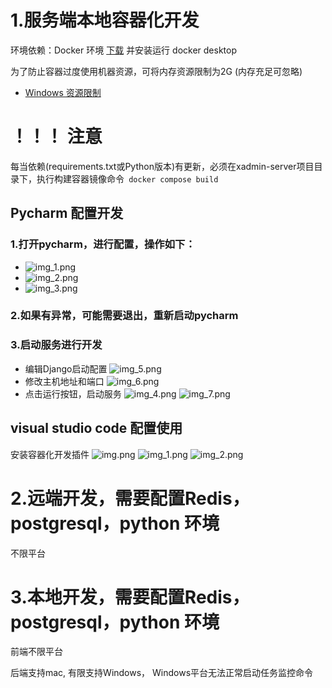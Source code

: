 # 1.服务端本地容器化开发

环境依赖：Docker 环境 [下载](https://www.docker.com) 并安装运行 docker desktop

为了防止容器过度使用机器资源，可将内存资源限制为2G (内存充足可忽略)

- [Windows 资源限制](https://learn.microsoft.com/zh-cn/windows/wsl/wsl-config#configure-global-options-with-wslconfig)

# ！！！ 注意
每当依赖(requirements.txt或Python版本)有更新，必须在xadmin-server项目目录下，执行构建容器镜像命令``` docker compose build```

## Pycharm 配置开发

### 1.打开pycharm，进行配置，操作如下：

- ![img_1.png](img_1.png)
- ![img_2.png](img_2.png)
- ![img_3.png](img_3.png)

### 2.如果有异常，可能需要退出，重新启动pycharm

### 3.启动服务进行开发

- 编辑Django启动配置
  ![img_5.png](img_5.png)
- 修改主机地址和端口
  ![img_6.png](img_6.png)
- 点击运行按钮，启动服务
  ![img_4.png](img_4.png)
  ![img_7.png](img_7.png)

## visual studio code 配置使用

安装容器化开发插件
![img.png](vscode/img.png)
![img_1.png](vscode/img_1.png)
![img_2.png](vscode/img_2.png)

# 2.远端开发，需要配置Redis，postgresql，python 环境

不限平台

# 3.本地开发，需要配置Redis，postgresql，python 环境

前端不限平台

后端支持mac, 有限支持Windows， Windows平台无法正常启动任务监控命令
